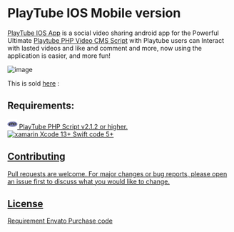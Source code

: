 # PlayTube IOS Mobile version
[PlayTube IOS App](https://1.envato.market/playtubeIOS) is a social video sharing android app for the Powerful Ultimate [Playtube PHP Video CMS Script](https://1.envato.market/playtubePHP) with Playtube users can Interact with lasted videos and like and comment and more, now using the application is easier, and more fun!

![image](https://user-images.githubusercontent.com/26604460/202290370-b14445b4-1f17-4bbe-9d5a-e084a4abec39.png)



This is sold [here](https://1.envato.market/playtubeAndroid) :

## Requirements:
<a href="https://1.envato.market/playtubePHP" target="_blank" rel="noreferrer"><img src="https://raw.githubusercontent.com/devicons/devicon/master/icons/php/php-original.svg" alt="php" width="22" height="22"/>  PlayTube PHP Script v2.1.2 or higher. <br>
<a href="https://apps.apple.com/us/app/xcode/id497799835?mt=12" target="_blank" rel="noreferrer"> <img src="https://raw.githubusercontent.com/detain/svg-logos/780f25886640cef088af994181646db2f6b1a3f8/svg/ios.svg" alt="xamarin" width="18" height="18"/>  Xcode 13+ Swift code 5+

## Contributing

Pull requests are welcome. For major changes or bug reports, please open an issue first
to discuss what you would like to change.


## License

Requirement [Envato Purchase code](https://1.envato.market/playtubeAndroid)
